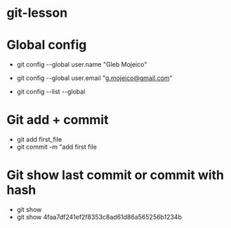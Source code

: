 # git-lesson


# Global config 
- git config --global user.name "Gleb Mojeico" 
- git config --global user.email "g.mojeico@gmail.com"

- git config --list --global




# Git add + commit 

- git add first_file
- git commit -m "add first file



# Git show last commit or commit with hash 

- git show
- git show 4faa7df241ef2f8353c8ad61d86a565256b1234b







